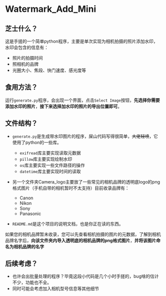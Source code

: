 # Watermark_Add_Mini

## 芝士什么？

这是手搓的一个简单python程序，主要是单次实现为相机拍摄的照片添加水印，水印会包含的信息有：
- 照片的拍摄时间
- 照相机的品牌
- 光圈大小、焦段、快门速度、感光度等

## 食用方法？

运行`generate.py`程序，会出现一个界面，点击`Select Image`按钮，**先选择你需要添加水印的照片**，**接下来选择加水印的照片的导出位置即可**。

## 文件结构？

- `generate.py`是生成带水印图片的程序，屎山代码写得很简单，~~大佬轻喷~~，它使用了python的一些库。
  - `exifread`库主要实现读取元数据
  - `pillow`库主要实现绘制水印
  - `os`库主要实现一些文件路径的操作
  - `datetime`库主要实现时间的读取

- 另一个文件夹Camera_logo主要放了一些常见的相机品牌的透明底logo的png格式图片（手机自带的相机暂时不太支持）目前收录品牌有：
  - Canon
  - Nikon
  - Sony
  - Panasonic

- `README.md`是这个项目的说明文档，也是你正在读的东西。

如果您的相机品牌暂未收录，您可以先查看相机拍摄的图片的元数据，了解到相机品牌名字后，**向该文件夹内导入透明底的相机品牌的png格式图片**，**并将该图片命名为相机品牌的名字**

## 后续考虑？

- 也许会出批量处理的程序？毕竟这段小代码是几个小时手搓的，bug啥的估计不少，功能也不全。
- 同时可能会考虑加入相机型号信息等其他细节
